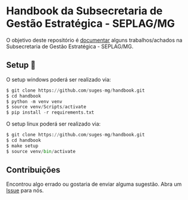 Handbook da Subsecretaria de Gestão Estratégica - SEPLAG/MG
===

O objetivo deste repositório é [documentar](https://suges-mg.github.io/handbook) alguns trabalhos/achados na Subsecretaria de Gestão Estratégica - SEPLAG/MG.

## Setup :open_book:

O setup windows poderá ser realizado via:

```Python
$ git clone https://github.com/suges-mg/handbook.git
$ cd handbook
$ python -m venv venv
$ source venv/Scripts/activate
$ pip install -r requirements.txt
```

O setup linux poderá ser realizado via:

```Python
$ git clone https://github.com/suges-mg/handbook.git
$ cd handbook
$ make setup
$ source venv/bin/activate
```

## Contribuições

Encontrou algo errado ou gostaria de enviar alguma sugestão.
Abra um [Issue](https://github.com/suges-mg/handbook/issues) para nós.
